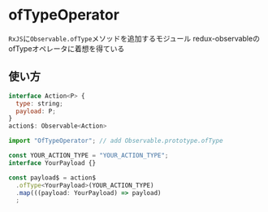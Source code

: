 # ofTypeOperator

`RxJS`に`Observable.ofType`メソッドを追加するモジュール
redux-observableのofTypeオペレータに着想を得ている

## 使い方

```javascript
interface Action<P> {
  type: string;
  payload: P;
}
action$: Observable<Action>

import "OfTypeOperator"; // add Observable.prototype.ofType

const YOUR_ACTION_TYPE = "YOUR_ACTION_TYPE";
interface YourPayload {}

const payload$ = action$
  .ofType<YourPayload>(YOUR_ACTION_TYPE)
  .map(((payload: YourPayload) => payload)
  ;
```